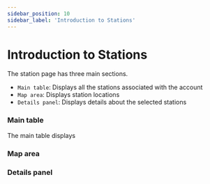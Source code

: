 ```yaml
---
sidebar_position: 10
sidebar_label: 'Introduction to Stations'
---
```


# Introduction to Stations
The station page has three main sections.
- `Main table`: Displays all the stations associated with the account
- `Map area`: Displays station locations
- `Details panel`: Displays details about the selected stations

### Main table
The main table displays

### Map area

### Details panel


